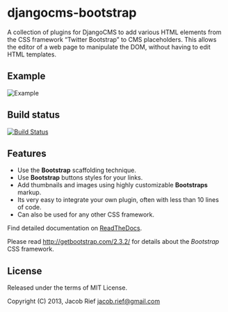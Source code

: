djangocms-bootstrap
===================

A collection of plugins for DjangoCMS to add various HTML elements from the CSS framework
“Twitter Bootstrap” to CMS placeholders. This allows the editor of a web page to manipulate the DOM,
without having to edit HTML templates.

Example
-------
![Example](https://raw.github.com/jrief/djangocms-bootstrap/master/docs/source/_static/bootstrap-column-editor.png)

Build status
------------
[![Build Status](https://travis-ci.org/jrief/djangocms-bootstrap.png?branch=master)](https://travis-ci.org/jrief/djangocms-bootstrap)

Features
--------
* Use the **Bootstrap** scaffolding technique.
* Use **Bootstrap** buttons styles for your links.
* Add thumbnails and images using highly customizable **Bootstraps** markup.
* Its very easy to integrate your own plugin, often with less than 10 lines of code.
* Can also be used for any other CSS framework.

Find detailed documentation on [ReadTheDocs](http://djangocms-bootstrap.readthedocs.org/en/latest/).

Please read http://getbootstrap.com/2.3.2/ for details about the *Bootstrap* CSS framework.

License
-------
Released under the terms of MIT License.

Copyright (C) 2013, Jacob Rief <jacob.rief@gmail.com>
